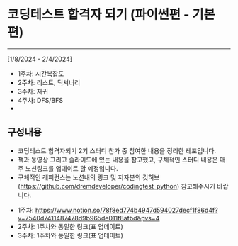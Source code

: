 # 코딩테스트 합격자 되기 (파이썬편 - 기본편)
____________________________________
[1/8/2024 - 2/4/2024]
- 1주차: 시간복잡도
- 2주차: 리스트, 딕셔너리 
- 3주차: 재귀
- 4주차: DFS/BFS
- 

## 구성내용 
- 코딩테스트 합격자되기 2기 스터디 참가 중 참여한 내용을 정리한 레포입니다. 
- 책과 동영상 그리고 슬라이드에 있는 내용을 참고했고, 구체적인 스터디 내용은 매주 노션링크를 업데이트 할 예정입니다. 
- 구체적인 레퍼런스는 노션내의 링크 및 저자분의 깃허브(https://github.com/dremdeveloper/codingtest_python) 참고해주시기 바랍니다. 


* 1주차:  https://www.notion.so/78f8ed774b4947d594027decf1f86d4f?v=7540d7411487478d9b965de011f8afbd&pvs=4
* 2주차:  1주차와 동일한 링크(표 업데이트)
* 3주차:  1주차와 동일한 링크(표 업데이트)
